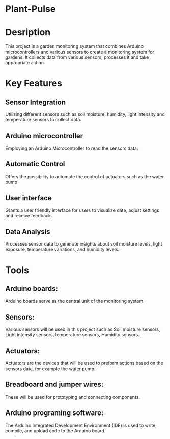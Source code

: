 # Plant-Pulse
# Desription
This project is a garden monitoring system that combines Arduino microcontrollers and various sensors to create a monitoring system for
gardens. It collects data from various sensors, processes it and take appropriate action.
# Key Features
## Sensor Integration
Utilizing different sensors such as soil moisture, humidity, light intensity and temperature sensors to collect data.
## Arduino microcontroller
Employing an Arduino Microcontroller to read the sensors data.
## Automatic Control
Offers the possibility to automate the control of actuators such as the water pump
## User interface
Grants a user friendly interface for users to visualize data, adjust settings and receive feedback.
## Data Analysis
Processes sensor data to generate insights about soil moisture levels, light exposure, temperature variations, and humidity levels..
# Tools
## Arduino boards:
Arduino boards serve as the central unit of the monitoring system
## Sensors:
Various sensors will be used in this project such as Soil moisture sensors, Light intensity sensors, temperature sensors, Humidity sensors...
## Actuators:
Actuators are the devices that will be used to preform actions based on the sensors data, for example the water pump.
## Breadboard and jumper wires:
These will be used for prototyping and connecting components.
## Arduino programing software:
The Arduino Integrated Development Environment (IDE) is used to write, compile, and upload code to the Arduino board.
